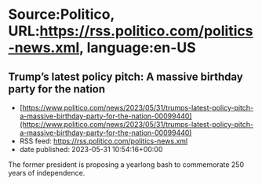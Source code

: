 # Source:Politico, URL:https://rss.politico.com/politics-news.xml, language:en-US

## Trump’s latest policy pitch: A massive birthday party for the nation
 - [https://www.politico.com/news/2023/05/31/trumps-latest-policy-pitch-a-massive-birthday-party-for-the-nation-00099440](https://www.politico.com/news/2023/05/31/trumps-latest-policy-pitch-a-massive-birthday-party-for-the-nation-00099440)
 - RSS feed: https://rss.politico.com/politics-news.xml
 - date published: 2023-05-31 10:54:16+00:00

The former president is proposing a yearlong bash to commemorate 250 years of independence.

